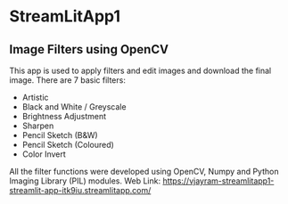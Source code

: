 # StreamLitApp1
## Image Filters using OpenCV

This app is used to apply filters and edit images and download the final image.
There are 7 basic filters:
  - Artistic
  - Black and White / Greyscale
  - Brightness Adjustment
  - Sharpen
  - Pencil Sketch (B&W)
  - Pencil Sketch (Coloured)
  - Color Invert
  
All the filter functions were developed using OpenCV, Numpy and Python Imaging Library (PIL) modules.
Web Link: https://vjayram-streamlitapp1-streamlit-app-itk9iu.streamlitapp.com/
